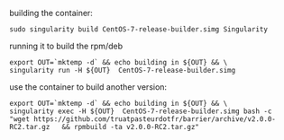 building the container:
```
sudo singularity build CentOS-7-release-builder.simg Singularity 
```

running it to build the rpm/deb
```
export OUT=`mktemp -d` && echo building in ${OUT} && \
singularity run -H ${OUT}  CentOS-7-release-builder.simg
```

use the container to build another version:
```
export OUT=`mktemp -d` && echo building in ${OUT} && \
singularity exec -H ${OUT}  CentOS-7-release-builder.simg bash -c "wget https://github.com/truatpasteurdotfr/barrier/archive/v2.0.0-RC2.tar.gz   && rpmbuild -ta v2.0.0-RC2.tar.gz"

```

